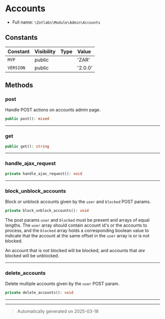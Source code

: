 
# Accounts





* Full name: `\Zotlabs\Module\Admin\Accounts`


## Constants

| Constant | Visibility | Type | Value |
|:---------|:-----------|:-----|:------|
|`MYP`|public| |&#039;ZAR&#039;|
|`VERSION`|public| |&#039;2.0.0&#039;|


## Methods


### post

Handle POST actions on accounts admin page.

```php
public post(): mixed
```












***

### get



```php
public get(): string
```












***

### handle_ajax_request



```php
private handle_ajax_request(): void
```












***

### block_unblock_accounts

Block or unblock accounts given by the `user` and `blocked` POST params.

```php
private block_unblock_accounts(): void
```

The post params `user` and `blocked` must be present and arrays of equal
lengths. The `user` array should contain account id's or the accounts to
process, and the `blocked` array holds a corresponding boolean value to
indicate that the account at the same offset in the `user` array is or is
not blocked.

An account that is _not_ blocked will be blocked, and accounts that _are_
blocked will be unblocked.










***

### delete_accounts

Delete multiple accounts given by the `user` POST param.

```php
private delete_accounts(): void
```












***


***
> Automatically generated on 2025-03-18

